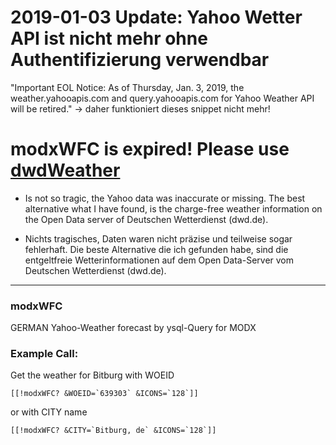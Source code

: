 # 2019-01-03 Update: Yahoo Wetter API ist nicht mehr ohne Authentifizierung verwendbar
"Important EOL Notice: As of Thursday, Jan. 3, 2019, the weather.yahooapis.com and query.yahooapis.com for Yahoo Weather API will be retired."
-> daher funktioniert dieses snippet nicht mehr!


# modxWFC is expired! Please use [dwdWeather](https://github.com/jolichter/dwdWeather)

- Is not so tragic, the Yahoo data was inaccurate or missing. The best alternative what I have found, is the charge-free weather information on the Open Data server of Deutschen Wetterdienst (dwd.de).

- Nichts tragisches, Daten waren nicht präzise und teilweise sogar fehlerhaft. Die beste Alternative die ich gefunden habe, sind die entgeltfreie Wetterinformationen auf dem Open Data-Server vom Deutschen Wetterdienst (dwd.de).

---

### modxWFC
GERMAN Yahoo-Weather forecast by ysql-Query for MODX

### Example Call:

Get the weather for Bitburg with WOEID

```[[!modxWFC? &WOEID=`639303` &ICONS=`128`]]```

or with CITY name

```[[!modxWFC? &CITY=`Bitburg, de` &ICONS=`128`]]```
